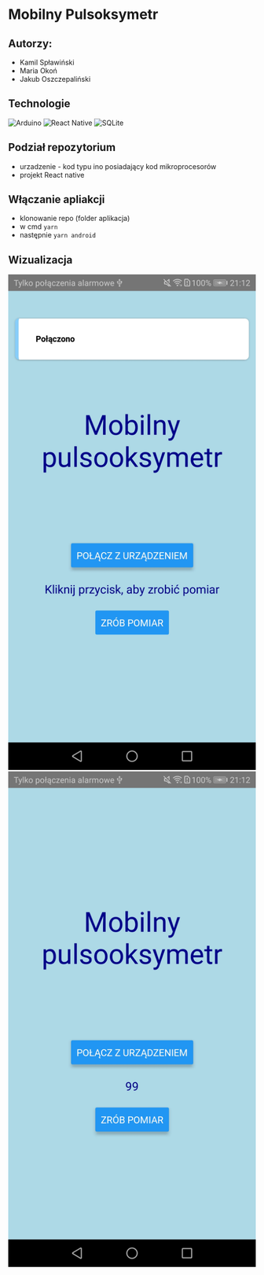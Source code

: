 # Mobilny Pulsoksymetr
## Autorzy:
- Kamil Spławiński
- Maria Okoń
- Jakub Oszczepaliński

## Technologie
![Arduino](https://img.shields.io/badge/-Arduino-00979D?style=for-the-badge&logo=Arduino&logoColor=white)
![React Native](https://img.shields.io/badge/react_native-%2320232a.svg?style=for-the-badge&logo=react&logoColor=%2361DAFB)
 ![SQLite](https://img.shields.io/badge/sqlite-%2307405e.svg?style=for-the-badge&logo=sqlite&logoColor=white)

 ## Podział repozytorium
 - urzadzenie - kod typu ino posiadający kod mikroprocesorów
 - projekt React native

## Włączanie apliakcji 
- klonowanie repo (folder aplikacja)
- w cmd `yarn`
- następnie `yarn android`

## Wizualizacja 
![Połączenie z urządzeniem](wizualizacja/Screenshot_20230711-211225.jpg)
![Pobieranie danych](wizualizacja/Screenshot_20230711-211232.jpg)
